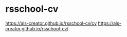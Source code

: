 # rsschool-cv
https://als-creator.github.io/rsschool-cv/cv
https://als-creator.github.io/rsschool-cv/
